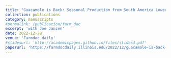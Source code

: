 ```yaml
---
title: "Guacamole is Back: Seasonal Production from South America Lowered Avocado Prices"
collection: publications
category: manuscripts
#permalink: /publication/farm_doc
excerpt: 'with Joe Janzen'
date: 2022-12-28
venue: 'Farmdoc daily'
#slidesurl: 'http://academicpages.github.io/files/slides3.pdf'
paperurl: 'https://farmdocdaily.illinois.edu/2022/12/guacamole-is-back-seasonal-production-from-south-america-lowered-avocado-prices.html'
---
```

